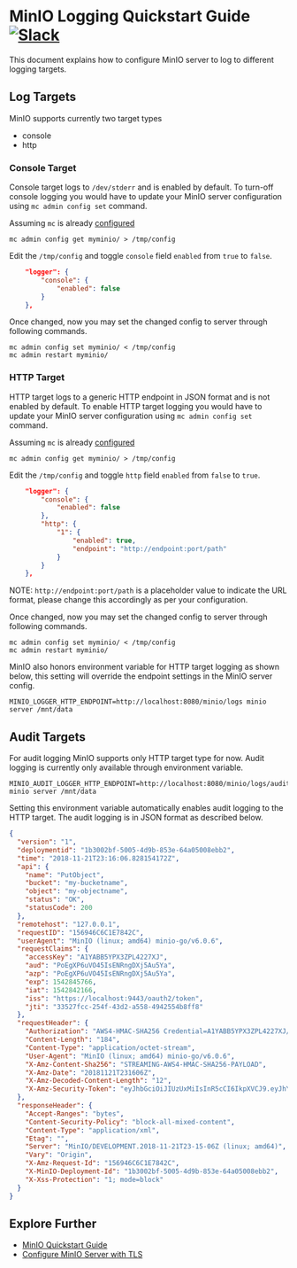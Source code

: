 # MinIO Logging Quickstart Guide [![Slack](https://slack.min.io/slack?type=svg)](https://slack.min.io)
This document explains how to configure MinIO server to log to different logging targets.

## Log Targets
MinIO supports currently two target types

- console
- http

### Console Target
Console target logs to `/dev/stderr` and is enabled by default. To turn-off console logging you would have to update your MinIO server configuration using `mc admin config set` command.

Assuming `mc` is already [configured](https://docs.min.io/docs/minio-client-quickstart-guide.html)
```
mc admin config get myminio/ > /tmp/config
```

Edit the `/tmp/config` and toggle `console` field `enabled` from `true` to `false`.

```json
	"logger": {
		"console": {
			"enabled": false
		}
	},
```

Once changed, now you may set the changed config to server through following commands.
```
mc admin config set myminio/ < /tmp/config
mc admin restart myminio/
```

### HTTP Target
HTTP target logs to a generic HTTP endpoint in JSON format and is not enabled by default. To enable HTTP target logging you would have to update your MinIO server configuration using `mc admin config set` command.

Assuming `mc` is already [configured](https://docs.min.io/docs/minio-client-quickstart-guide.html)
```
mc admin config get myminio/ > /tmp/config
```

Edit the `/tmp/config` and toggle `http` field `enabled` from `false` to `true`.
```json
	"logger": {
		"console": {
			"enabled": false
		},
		"http": {
			"1": {
				"enabled": true,
			    "endpoint": "http://endpoint:port/path"
			}
		}
	},
```
NOTE: `http://endpoint:port/path` is a placeholder value to indicate the URL format, please change this accordingly as per your configuration.

Once changed, now you may set the changed config to server through following commands.
```
mc admin config set myminio/ < /tmp/config
mc admin restart myminio/
```

MinIO also honors environment variable for HTTP target logging as shown below, this setting will override the endpoint settings in the MinIO server config.
```
MINIO_LOGGER_HTTP_ENDPOINT=http://localhost:8080/minio/logs minio server /mnt/data
```

## Audit Targets
For audit logging MinIO supports only HTTP target type for now. Audit logging is currently only available through environment variable.
```
MINIO_AUDIT_LOGGER_HTTP_ENDPOINT=http://localhost:8080/minio/logs/audit minio server /mnt/data
```

Setting this environment variable automatically enables audit logging to the HTTP target. The audit logging is in JSON format as described below.
```json
{
  "version": "1",
  "deploymentid": "1b3002bf-5005-4d9b-853e-64a05008ebb2",
  "time": "2018-11-21T23:16:06.828154172Z",
  "api": {
    "name": "PutObject",
    "bucket": "my-bucketname",
    "object": "my-objectname",
    "status": "OK",
    "statusCode": 200
  },
  "remotehost": "127.0.0.1",
  "requestID": "156946C6C1E7842C",
  "userAgent": "MinIO (linux; amd64) minio-go/v6.0.6",
  "requestClaims": {
    "accessKey": "A1YABB5YPX3ZPL4227XJ",
    "aud": "PoEgXP6uVO45IsENRngDXj5Au5Ya",
    "azp": "PoEgXP6uVO45IsENRngDXj5Au5Ya",
    "exp": 1542845766,
    "iat": 1542842166,
    "iss": "https://localhost:9443/oauth2/token",
    "jti": "33527fcc-254f-43d2-a558-4942554b8ff8"
  },
  "requestHeader": {
    "Authorization": "AWS4-HMAC-SHA256 Credential=A1YABB5YPX3ZPL4227XJ/20181121/us-east-1/s3/aws4_request,SignedHeaders=host;x-amz-content-sha256;x-amz-date;x-amz-decoded-content-length;x-amz-security-token,Signature=689d9b8f67b5625ea2f0b8cbb3f777d8839a91d50aa81e6a5555f5a6360c1714",
    "Content-Length": "184",
    "Content-Type": "application/octet-stream",
    "User-Agent": "MinIO (linux; amd64) minio-go/v6.0.6",
    "X-Amz-Content-Sha256": "STREAMING-AWS4-HMAC-SHA256-PAYLOAD",
    "X-Amz-Date": "20181121T231606Z",
    "X-Amz-Decoded-Content-Length": "12",
    "X-Amz-Security-Token": "eyJhbGciOiJIUzUxMiIsInR5cCI6IkpXVCJ9.eyJhY2Nlc3NLZXkiOiJBMVlBQkI1WVBYM1pQTDQyMjdYSiIsImF1ZCI6IlBvRWdYUDZ1Vk80NUlzRU5SbmdEWGo1QXU1WWEiLCJhenAiOiJQb0VnWFA2dVZPNDVJc0VOUm5nRFhqNUF1NVlhIiwiZXhwIjoxNTQyODQ1NzY2LCJpYXQiOjE1NDI4NDIxNjYsImlzcyI6Imh0dHBzOi8vbG9jYWxob3N0Ojk0NDMvb2F1dGgyL3Rva2VuIiwianRpIjoiMzM1MjdmY2MtMjU0Zi00M2QyLWE1NTgtNDk0MjU1NGI4ZmY4In0.KEuAq2cQ3H7dfIB5DVuvcgBXT38mr0gthrIbVRSZcA2OWo8QiH1-DWXj9xYbndgr1p2tiEUsQ49cuszQGEVGMQ"
  },
  "responseHeader": {
    "Accept-Ranges": "bytes",
    "Content-Security-Policy": "block-all-mixed-content",
    "Content-Type": "application/xml",
    "Etag": "",
    "Server": "MinIO/DEVELOPMENT.2018-11-21T23-15-06Z (linux; amd64)",
    "Vary": "Origin",
    "X-Amz-Request-Id": "156946C6C1E7842C",
    "X-MinIO-Deployment-Id": "1b3002bf-5005-4d9b-853e-64a05008ebb2",
    "X-Xss-Protection": "1; mode=block"
  }
}
```

## Explore Further
* [MinIO Quickstart Guide](https://docs.min.io/docs/minio-quickstart-guide)
* [Configure MinIO Server with TLS](https://docs.min.io/docs/how-to-secure-access-to-minio-server-with-tls)
